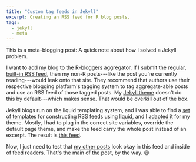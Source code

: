 ```yaml
---
title: "Custom tag feeds in Jekyll"
excerpt: Creating an RSS feed for R blog posts.
tags:
  - jekyll
  - meta
---
```


This is a meta-blogging post: A quick note about how I solved a Jekyll problem.

I want to add my blog to the [R-bloggers](https://www.r-bloggers.com/) aggregator. If I submit the [regular, built-in RSS feed](/feed.xml), then my non-R posts---like the post you're currently reading---would leak onto that site. They recommend that authors use their respective blogging platform's tagging system to tag aggregate-able posts and use an RSS feed of those tagged posts. My [Jekyll theme](https://mademistakes.com/work/minimal-mistakes-jekyll-theme/) doesn't do this by default---which makes sense. That would be overkill out of the box.

Jekyll blogs run on the liquid templating system, and I was able to find a [set of templates](https://github.com/snaptortoise/jekyll-rss-feeds) for constructing RSS feeds using liquid, and I [adapted it](https://github.com/tjmahr/tjmahr.github.io/blob/c33a922a7542b5038556b06757c8f1c449c58e19/feed.r.xml) for my theme. Mostly, I had to plug in the correct site variables, override the default page theme, and make the feed carry the whole post instead of an excerpt. The result is [this feed](/feed.r.xml). 

Now, I just need to test that [my other posts](/year-archive/) look okay in this feed and inside of feed readers. That's the main of the post, by the way. :satisfied:
